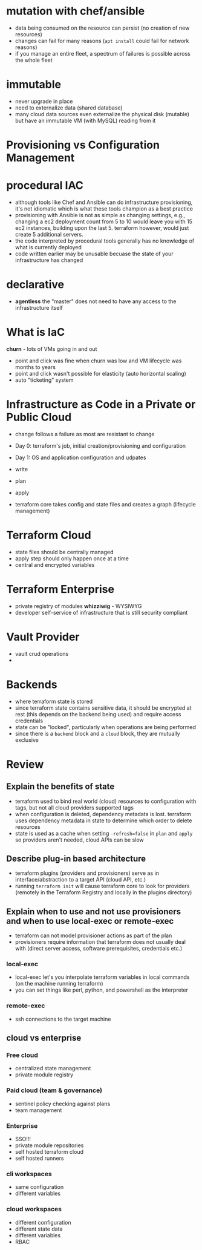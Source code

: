# mutation with chef/ansible
- data being consumed on the resource can persist (no creation of new resources)
- changes can fail for many reasons (`apt install` could fail for network reasons)
- if you manage an entire fleet, a spectrum of failures is possible across the whole fleet

# immutable
- never upgrade in place
- need to externalize data (shared database)
- many cloud data sources even externalize the physical disk (mutable) but have an immutable VM (with MySQL) reading from it

# Provisioning vs Configuration Management
# procedural IAC
- although tools like Chef and Ansible can do infrastructure provisioning, it's not idiomatic which is what these tools champion as a best practice
- provisioning with Ansible is not as simple as changing settings, e.g., changing a ec2 deployment count from 5 to 10 would leave you with 15 ec2 instances, building upon the last 5. terraform however, would just create 5 additional servers. 
- the code interpreted by procedural tools generally has no knowledge of what is currently deployed
- code written earlier may be unusable becuase the state of your infrastructure has changed
# declarative
- **agentless** the "master" does not need to have any access to the infrastructure itself

# What is IaC
**churn** - lots of VMs going in and out
- point and click was fine when churn was low and VM lifecycle was months to years
- point and click wasn't possible for elasticity (auto horizontal scaling) 
- auto "ticketing" system

# Infrastructure as Code in a Private or Public Cloud
- change follows a failure as most are resistant to change
- Day 0: terraform's job, initial creation/provisioning and configuration
- Day 1: OS and application configuration and udpates

- write
- plan
- apply

- terraform core takes config and state files and creates a graph (lifecycle management)
# Terraform Cloud
- state files should be centrally managed
- apply step should only happen once at a time
- central and encrypted variables

# Terraform Enterprise
- private registry of modules
**whizziwig** - WYSIWYG
- developer self-service of infrastructure that is still security compliant

# Vault Provider
- vault crud operations
- 

# Backends
- where terraform state is stored
- since terraform state contains sensitive data, it should be encrypted at rest (this depends on the backend being used) and require access credentials
- state can be "locked", particularly when operations are being performed
- since there is a `backend` block and a `cloud` block, they are mutually exclusive

# Review
## Explain the benefits of state
- terraform used to bind real world (cloud) resources to configuration with tags, but not all cloud providers supported tags
- when configuration is deleted, dependency metadata is lost.  terraform uses dependency metadata in state to determine which order to delete resources
- state is used as a cache when setting `-refresh=false` in `plan` and `apply` so providers aren't needed, cloud APIs can be slow
## Describe plug-in based architecture
- terraform plugins (providers and provisioners) serve as in interface/abstraction to a target API (cloud API, etc.)
- running `terraform init` will cause terraform core to look for providers (remotely in the Terraform Registry and locally in the plugins directory)
## Explain when to use and not use provisioners and when to use local-exec or remote-exec
- terraform can not model provisioner actions as part of the plan
- provisioners require information that terraform does not usually deal with (direct server access, software prerequisites, credentials etc.)
### local-exec
- local-exec let's you interpolate terraform variables in local commands (on the machine running terraform)
- you can set things like perl, python, and powershell as the interpreter
### remote-exec
- ssh connections to the target machine
## cloud vs enterprise
### Free cloud
- centralized state management
- private module registry
### Paid cloud (team & governance)
- sentinel policy checking against plans
- team management
### Enterprise
- SSO!!!
- private module repositories
- self hosted terraform cloud
- self hosted runners
### cli workspaces
- same configuration
- different variables
### cloud workspaces
- different configuration
- different state data
- different variables
- RBAC